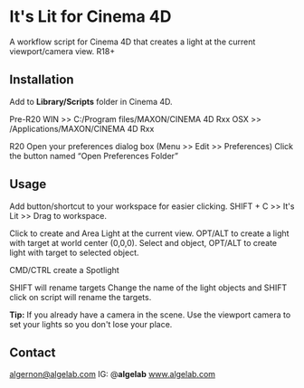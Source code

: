 # It's Lit for Cinema 4D

A workflow script for Cinema 4D that creates a light at the current viewport/camera view. R18+

## Installation

Add to __Library/Scripts__ folder in Cinema 4D.

Pre-R20
WIN >> C:/Program files/MAXON/CINEMA 4D Rxx
OSX >> /Applications/MAXON/CINEMA 4D Rxx

R20
Open your preferences dialog box (Menu >> Edit >> Preferences)
Click the button named “Open Preferences Folder” 

## Usage

Add button/shortcut to your workspace for easier clicking.
SHIFT + C >> It's Lit >> Drag to workspace.

Click to create and Area Light at the current view.
OPT/ALT to create a light with target at world center (0,0,0).
Select and object, OPT/ALT to create light with target to selected object.

CMD/CTRL create a Spotlight

SHIFT will rename targets
Change the name of the light objects and SHIFT click on script will rename the targets.

__Tip:__
If you already have a camera in the scene. Use the viewport camera to set your lights so you don't lose your place.

## Contact
algernon@algelab.com
IG: @__algelab__
www.algelab.com
